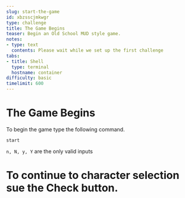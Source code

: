 ```yaml
---
slug: start-the-game
id: xbzsscjmkwgr
type: challenge
title: The Game Begins
teaser: Begin an Old School MUD style game.
notes:
- type: text
  contents: Please wait while we set up the first challenge
tabs:
- title: Shell
  type: terminal
  hostname: container
difficulty: basic
timelimit: 600
---
```


The Game Begins
==============

To begin the game type the following command.
```
start
```

`n, N, y, Y` are the only valid inputs

# To continue to character selection sue the **Check** button.